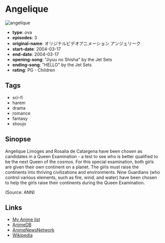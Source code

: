 # Angelique

![angelique](https://cdn.myanimelist.net/images/anime/1479/94792.jpg)

-   **type**: ova
-   **episodes**: 3
-   **original-name**: オリジナルビデオアニメーション アンジェリーク
-   **start-date**: 2004-03-17
-   **end-date**: 2004-03-17
-   **opening-song**: "Jiyuu no Shisha" by the Jet Sets
-   **ending-song**: "HELLO" by the Jet Sets
-   **rating**: PG - Children

## Tags

-   sci-fi
-   harem
-   drama
-   romance
-   fantasy
-   shoujo

## Sinopse

Angelique Limoges and Rosalia de Catargena have been chosen as candidates in a Queen Examination - a test to see who is better qualified to be the next Queen of the cosmos. For this special examination, both girls are given their own continent on a planet. The girls must raise the continents into thriving civilizations and environments. Nine Guardians (who control various elements, such as fire, wind, and water) have been chosen to help the girls raise their continents during the Queen Examination.

(Source: ANN)

## Links

-   [My Anime list](https://myanimelist.net/anime/2534/Angelique)
-   [AnimeDB](http://anidb.info/perl-bin/animedb.pl?show=anime&aid=3173)
-   [AnimeNewsNetwork](http://www.animenewsnetwork.com/encyclopedia/anime.php?id=4468)
-   [Wikipedia](https://en.wikipedia.org/wiki/Angelique_%28video_game_series%29#Anime)
